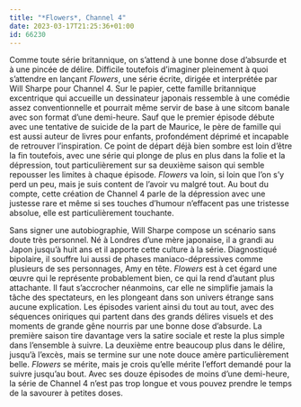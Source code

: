 ```yaml
---
title: "*Flowers*, Channel 4"
date: 2023-03-17T21:25:36+01:00
id: 66230 
---
```


Comme toute série britannique, on s’attend à une bonne dose d’absurde et à une pincée de délire. Difficile toutefois d’imaginer pleinement à quoi s’attendre en lançant *Flowers*, une série écrite, dirigée et interprétée par Will Sharpe pour Channel 4. Sur le papier, cette famille britannique excentrique qui accueille un dessinateur japonais ressemble à une comédie assez conventionnelle et pourrait même servir de base à une sitcom banale avec son format d’une demi-heure. Sauf que le premier épisode débute avec une tentative de suicide de la part de Maurice, le père de famille qui est aussi auteur de livres pour enfants, profondément déprimé et incapable de retrouver l’inspiration. Ce point de départ déjà bien sombre est loin d’être la fin toutefois, avec une série qui plonge de plus en plus dans la folie et la dépression, tout particulièrement sur sa deuxième saison qui semble repousser les limites à chaque épisode. *Flowers* va loin, si loin que l’on s’y perd un peu, mais je suis content de l’avoir vu malgré tout. Au bout du compte, cette création de Channel 4 parle de la dépression avec une justesse rare et même si ses touches d’humour n’effacent pas une tristesse absolue, elle est particulièrement touchante. 

Sans signer une autobiographie, Will Sharpe compose un scénario sans doute très personnel. Né à Londres d’une mère japonaise, il a grandi au Japon jusqu’à huit ans et il apporte cette culture à la série. Diagnostiqué bipolaire, il souffre lui aussi de phases maniaco-dépressives comme plusieurs de ses personnages, Amy en tête. *Flowers* est à cet égard une œuvre qui le représente probablement bien, ce qui la rend d’autant plus attachante. Il faut s’accrocher néanmoins, car elle ne simplifie jamais la tâche des spectateurs, en les plongeant dans son univers étrange sans aucune explication. Les épisodes varient ainsi du tout au tout, avec des séquences oniriques qui partent dans des grands délires visuels et des moments de grande gêne nourris par une bonne dose d’absurde. La première saison tire davantage vers la satire sociale et reste la plus simple dans l’ensemble à suivre. La deuxième entre beaucoup plus dans le délire, jusqu’à l’excès, mais se termine sur une note douce amère particulièrement belle. *Flowers* se mérite, mais je crois qu’elle mérite l’effort demandé pour la suivre jusqu’au bout. Avec ses douze épisodes de moins d’une demi-heure, la série de Channel 4 n’est pas trop longue et vous pouvez prendre le temps de la savourer à petites doses. 

